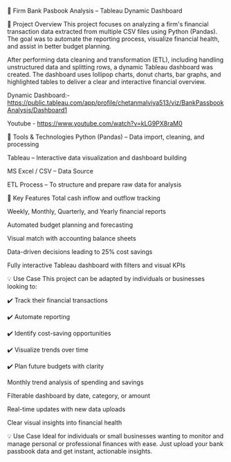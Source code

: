 🏦 Firm Bank Pasbook Analysis – Tableau Dynamic Dashboard

📌 Project Overview
This project focuses on analyzing a firm's financial transaction data extracted from multiple CSV files using Python (Pandas). The goal was to automate the reporting process, visualize financial health, and assist in better budget planning.

After performing data cleaning and transformation (ETL), including handling unstructured data and splitting rows, a dynamic Tableau dashboard was created. The dashboard uses lollipop charts, donut charts, bar graphs, and highlighted tables to deliver a clear and interactive financial overview.

Dynamic Dashboard:- https://public.tableau.com/app/profile/chetanmalviya513/viz/BankPassbookAnalysis/Dashboard1

Youtube - https://www.youtube.com/watch?v=kLG9PX8raM0

🔧 Tools & Technologies
Python (Pandas) – Data import, cleaning, and processing

Tableau – Interactive data visualization and dashboard building

MS Excel / CSV – Data Source

ETL Process – To structure and prepare raw data for analysis

🎯 Key Features
Total cash inflow and outflow tracking

Weekly, Monthly, Quarterly, and Yearly financial reports

Automated budget planning and forecasting

Visual match with accounting balance sheets

Data-driven decisions leading to 25% cost savings

Fully interactive Tableau dashboard with filters and visual KPIs

💡 Use Case
This project can be adapted by individuals or businesses looking to:

✔️ Track their financial transactions

✔️ Automate reporting

✔️ Identify cost-saving opportunities

✔️ Visualize trends over time

✔️ Plan future budgets with clarity

Monthly trend analysis of spending and savings

Filterable dashboard by date, category, or amount

Real-time updates with new data uploads

Clear visual insights into financial health

💡 Use Case
Ideal for individuals or small businesses wanting to monitor and manage personal or professional finances with ease. Just upload your bank passbook data and get instant, actionable insights.
